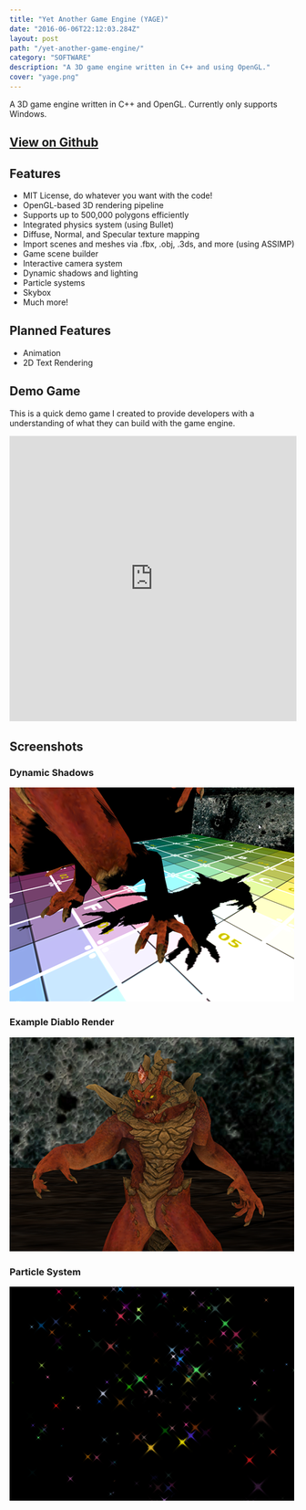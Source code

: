 ```yaml
---
title: "Yet Another Game Engine (YAGE)"
date: "2016-06-06T22:12:03.284Z"
layout: post
path: "/yet-another-game-engine/"
category: "SOFTWARE"
description: "A 3D game engine written in C++ and using OpenGL."
cover: "yage.png"
---
```

A 3D game engine written in C++ and OpenGL. Currently only supports Windows.

## [<i class="fa fa-github" aria-hidden="true"></i> View on Github](https://github.com/HarryGogonis/YAGE)

## Features

* MIT License, do whatever you want with the code!
* OpenGL-based 3D rendering pipeline
* Supports up to 500,000 polygons efficiently
* Integrated physics system (using Bullet)
* Diffuse, Normal, and Specular texture mapping
* Import scenes and meshes via .fbx, .obj, .3ds, and more (using ASSIMP)
* Game scene builder
* Interactive camera system
* Dynamic shadows and lighting
* Particle systems
* Skybox
* Much more!

## Planned Features
* Animation
* 2D Text Rendering

## Demo Game
This is a quick demo game I created to provide developers
with a understanding of what they can build with the game engine.

<iframe
  width="100%" height="500"
  src="https://www.youtube.com/embed/XEKZT7AJ788"
  frameborder="0" allowfullscreen
></iframe>

## Screenshots

### Dynamic Shadows
![Dynamic Shadows](shadows.png)

### Example Diablo Render
![Example Diablo Render](diablo.png)

### Particle System
![Particle System](particles.png)
